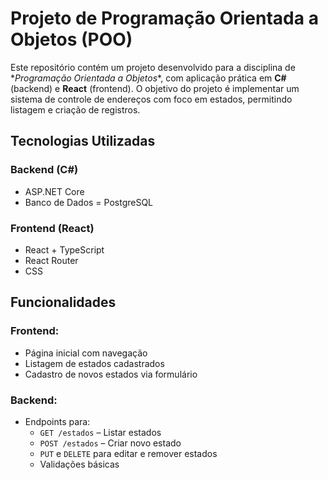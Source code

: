 # Projeto de Programação Orientada a Objetos (POO)

Este repositório contém um projeto desenvolvido para a disciplina de 
\**Programação Orientada a Objetos**, com aplicação prática em **C#** (backend) e **React** (frontend). 
O objetivo do projeto é implementar um sistema de controle de endereços com foco em estados, permitindo listagem e criação de registros.

## Tecnologias Utilizadas

### Backend (C#)
- ASP.NET Core
- Banco de Dados = PostgreSQL

### Frontend (React)
- React + TypeScript
- React Router
- CSS

## Funcionalidades

### Frontend:
- Página inicial com navegação
- Listagem de estados cadastrados
- Cadastro de novos estados via formulário

### Backend:
- Endpoints para:
  - `GET /estados` – Listar estados
  - `POST /estados` – Criar novo estado
  - `PUT` e `DELETE` para editar e remover estados
  - Validações básicas